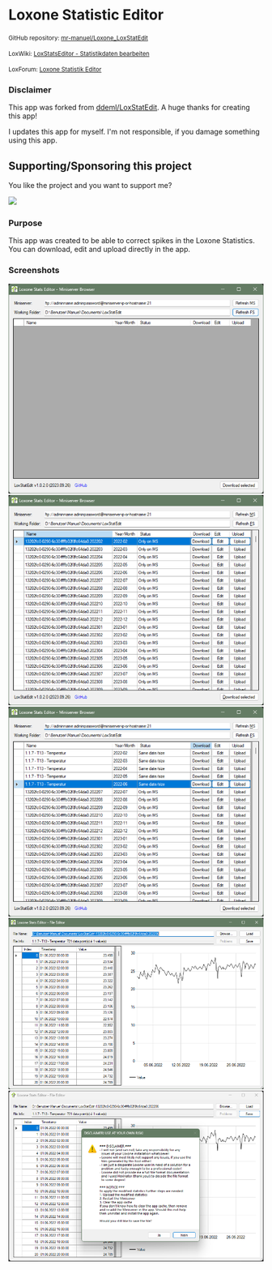 # Loxone Statistic Editor

<small>GitHub repository: [mr-manuel/Loxone_LoxStatEdit](https://github.com/mr-manuel/Loxone_LoxStatEdit)</small>

<small>LoxWiki: [LoxStatsEditor - Statistikdaten bearbeiten](https://loxwiki.atlassian.net/wiki/spaces/LOX/pages/1520762996/LoxStatsEditor+-+Statistikdaten+bearbeiten)</small>

<small>LoxForum: [Loxone Statistik Editor ](https://www.loxforum.com/forum/faqs-tutorials-howto-s/21686-loxone-statistik-editor)</small>

### Disclaimer

This app was forked from [ddeml/LoxStatEdit](https://github.com/ddeml/LoxStatEdit). A huge thanks for creating this app!

I updates this app for myself. I'm not responsible, if you damage something using this app.


## Supporting/Sponsoring this project

You like the project and you want to support me?

[<img src="https://github.md0.eu/uploads/donate-button.svg" height="50">](https://www.paypal.com/donate/?hosted_button_id=3NEVZBDM5KABW)


### Purpose

This app was created to be able to correct spikes in the Loxone Statistics. You can download, edit and upload directly in the app.


### Screenshots

![LoxStatEdit - 1](/screenshots/loxstatedit-1.png)
![LoxStatEdit - 2](/screenshots/loxstatedit-2.png)
![LoxStatEdit - 3](/screenshots/loxstatedit-3.png)
![LoxStatEdit - 4](/screenshots/loxstatedit-4.png)
![LoxStatEdit - 5](/screenshots/loxstatedit-5.png)
